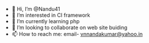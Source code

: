 - 👋 Hi, I’m @Nandu41
- 👀 I’m interested in CI framework
- 🌱 I’m currently learning php
- 💞️ I’m looking to collaborate on web site buiding
- 📫 How to reach me: email- vnnandakumar@yahoo.in

<!---
Nandu41/Nandu41 is a ✨ special ✨ repository because its `README.md` (this file) appears on your GitHub profile.
You can click the Preview link to take a look at your changes.
--->
